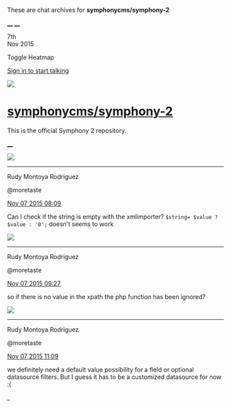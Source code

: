 These are chat archives for **symphonycms/symphony-2**

[__](/symphonycms/symphony-2/archives/2015/11/08)
[__](/symphonycms/symphony-2/archives/2015/11/06)

7th  
Nov 2015

Toggle Heatmap

[Sign in to start talking](/login?action=login&button=archive-login)

![](https://avatars-02.gitter.im/group/iv/3/57542c45c43b8c601977197e?s=48)

#  [symphonycms/symphony-2](/symphonycms/symphony-2)

This is the official Symphony 2 repository.

[ __ ](/orgs/symphonycms/rooms "More symphonycms rooms" )

![](https://avatars2.githubusercontent.com/u/857982?v=3&s=30)

__ __

Rudy Montoya Rodriguez

@moretaste

[Nov 07 2015
08:09](https://gitter.im/symphonycms/symphony-2?at=563db19e2e8c19094ec07345 ""
)

Can I check if the string is empty with the xmlimporter? `$string= $value ?
$value : '0';` doesn't seems to work

![](https://avatars2.githubusercontent.com/u/857982?v=3&s=30)

__ __

Rudy Montoya Rodriguez

@moretaste

[Nov 07 2015
09:27](https://gitter.im/symphonycms/symphony-2?at=563dc410c712fe074e4e320a ""
)

so if there is no value in the xpath the php function has been ignored?

![](https://avatars2.githubusercontent.com/u/857982?v=3&s=30)

__ __

Rudy Montoya Rodriguez

@moretaste

[Nov 07 2015
11:09](https://gitter.im/symphonycms/symphony-2?at=563ddc00b615876d0329d00a ""
)

we definitely need a default value possibility for a field or optional
datasource filters. But I guess it has to be a customized datasource for now
:(

_

